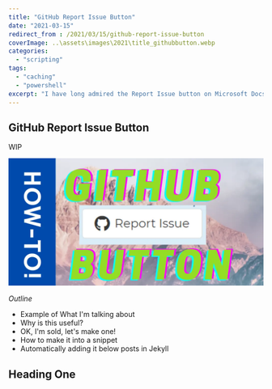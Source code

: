 ```yaml
---
title: "GitHub Report Issue Button"
date: "2021-03-15"
redirect_from : /2021/03/15/github-report-issue-button
coverImage: ..\assets\images\2021\title_githubbutton.webp
categories: 
  - "scripting"
tags: 
  - "caching"
  - "powershell"  
excerpt: "I have long admired the Report Issue button on Microsoft Docs and sought to recreate it.  Then I loved it so much, I added it to the end of every post!  Here's how, and you can just copy and paste it and then take the rest of the day off!"
---
```


## GitHub Report Issue Button

WIP

![](..\assets\images\2021\title_githubbutton.webp)



*Outline*

* Example of What I'm talking about
* Why is this useful?
* OK, I'm sold, let's make one!
* How to make it into a snippet
* Automatically adding it below posts in Jekyll

## Heading One
